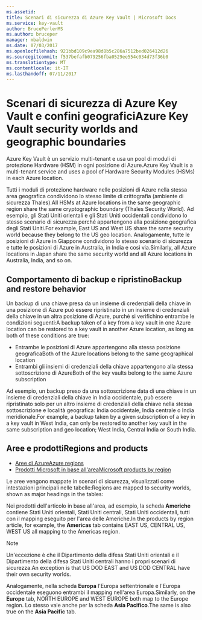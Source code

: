```yaml
---
ms.assetid: 
title: Scenari di sicurezza di Azure Key Vault | Microsoft Docs
ms.service: key-vault
author: BrucePerlerMS
ms.author: bruceper
manager: mbaldwin
ms.date: 07/03/2017
ms.openlocfilehash: 921bbd109c9ea98d8b5c286a7512bed026412d26
ms.sourcegitcommit: f537befafb079256fba0529ee554c034d73f36b0
ms.translationtype: MT
ms.contentlocale: it-IT
ms.lasthandoff: 07/11/2017
---
```

# <a name="azure-key-vault-security-worlds-and-geographic-boundaries"></a><span data-ttu-id="463ca-102">Scenari di sicurezza di Azure Key Vault e confini geografici</span><span class="sxs-lookup"><span data-stu-id="463ca-102">Azure Key Vault security worlds and geographic boundaries</span></span>

<span data-ttu-id="463ca-103">Azure Key Vault è un servizio multi-tenant e usa un pool di moduli di protezione Hardware (HSM) in ogni posizione di Azure.</span><span class="sxs-lookup"><span data-stu-id="463ca-103">Azure Key Vault is a multi-tenant service and uses a pool of Hardware Security Modules (HSMs) in each Azure location.</span></span> 

<span data-ttu-id="463ca-104">Tutti i moduli di protezione hardware nelle posizioni di Azure nella stessa area geografica condividono lo stesso limite di crittografia (ambiente di sicurezza Thales).</span><span class="sxs-lookup"><span data-stu-id="463ca-104">All HSMs at Azure locations in the same geographic region share the same cryptographic boundary (Thales Security World).</span></span> <span data-ttu-id="463ca-105">Ad esempio, gli Stati Uniti orientali e gli Stati Uniti occidentali condividono lo stesso scenario di sicurezza perché appartengono alla posizione geografica degli Stati Uniti.</span><span class="sxs-lookup"><span data-stu-id="463ca-105">For example, East US and West US share the same security world because they belong to the US geo location.</span></span> <span data-ttu-id="463ca-106">Analogamente, tutte le posizioni di Azure in Giappone condividono lo stesso scenario di sicurezza e tutte le posizioni di Azure in Australia, in India e così via.</span><span class="sxs-lookup"><span data-stu-id="463ca-106">Similarly, all Azure locations in Japan share the same security world and all Azure locations in Australia, India, and so on.</span></span> 

## <a name="backup-and-restore-behavior"></a><span data-ttu-id="463ca-107">Comportamento di backup e ripristino</span><span class="sxs-lookup"><span data-stu-id="463ca-107">Backup and restore behavior</span></span>

<span data-ttu-id="463ca-108">Un backup di una chiave presa da un insieme di credenziali della chiave in una posizione di Azure può essere ripristinato in un insieme di credenziali della chiave in un altra posizione di Azure, purché si verifichino entrambe le condizioni seguenti:</span><span class="sxs-lookup"><span data-stu-id="463ca-108">A backup taken of a key from a key vault in one Azure location can be restored to a key vault in another Azure location, as long as both of these conditions are true:</span></span>

- <span data-ttu-id="463ca-109">Entrambe le posizioni di Azure appartengono alla stessa posizione geografica</span><span class="sxs-lookup"><span data-stu-id="463ca-109">Both of the Azure locations belong to the same geographical location</span></span>
- <span data-ttu-id="463ca-110">Entrambi gli insiemi di credenziali della chiave appartengono alla stessa sottoscrizione di Azure</span><span class="sxs-lookup"><span data-stu-id="463ca-110">Both of the key vaults belong to the same Azure subscription</span></span>

<span data-ttu-id="463ca-111">Ad esempio, un backup preso da una sottoscrizione data di una chiave in un insieme di credenziali della chiave in India occidentale, può essere ripristinato solo per un altro insieme di credenziali della chiave nella stessa sottoscrizione e località geografica: India occidentale, India centrale o India meridionale.</span><span class="sxs-lookup"><span data-stu-id="463ca-111">For example, a backup taken by a given subscription of a key in a key vault in West India, can only be restored to another key vault in the same subscription and geo location; West India, Central India or South India.</span></span>

## <a name="regions-and-products"></a><span data-ttu-id="463ca-112">Aree e prodotti</span><span class="sxs-lookup"><span data-stu-id="463ca-112">Regions and products</span></span>

- [<span data-ttu-id="463ca-113">Aree di Azure</span><span class="sxs-lookup"><span data-stu-id="463ca-113">Azure regions</span></span>](https://azure.microsoft.com/regions/)
- [<span data-ttu-id="463ca-114">Prodotti Microsoft in base all'area</span><span class="sxs-lookup"><span data-stu-id="463ca-114">Microsoft products by region</span></span>](https://azure.microsoft.com/regions/services/)

<span data-ttu-id="463ca-115">Le aree vengono mappate in scenari di sicurezza, visualizzati come intestazioni principali nelle tabelle:</span><span class="sxs-lookup"><span data-stu-id="463ca-115">Regions are mapped to security worlds, shown as major headings in the tables:</span></span>

<span data-ttu-id="463ca-116">Nei prodotti dell'articolo in base all'area, ad esempio, la scheda **Americhe** contiene Stati Uniti orientali, Stati Uniti centrali, Stati Uniti occidentali, tutti con il mapping eseguito per l'area delle Americhe.</span><span class="sxs-lookup"><span data-stu-id="463ca-116">In the products by region article, for example, the **Americas** tab contains EAST US, CENTRAL US, WEST US all mapping to the Americas region.</span></span> 

>[!NOTE]
><span data-ttu-id="463ca-117">Un'eccezione è che il Dipartimento della difesa Stati Uniti orientali e il Dipartimento della difesa Stati Uniti centrali hanno i propri scenari di sicurezza.</span><span class="sxs-lookup"><span data-stu-id="463ca-117">An exception is that US DOD EAST and US DOD CENTRAL have their own security worlds.</span></span> 

<span data-ttu-id="463ca-118">Analogamente, nella scheda **Europa** l'Europa settentrionale e l'Europa occidentale eseguono entrambi il mapping nell'area Europa.</span><span class="sxs-lookup"><span data-stu-id="463ca-118">Similarly, on the **Europe** tab, NORTH EUROPE and WEST EUROPE both map to the Europe region.</span></span> <span data-ttu-id="463ca-119">Lo stesso vale anche per la scheda **Asia Pacifico**.</span><span class="sxs-lookup"><span data-stu-id="463ca-119">The same is also true on the **Asia Pacific** tab.</span></span>



